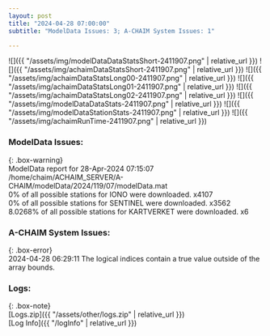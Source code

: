 ```yaml
---
layout: post
title: "2024-04-28 07:00:00"
subtitle: "ModelData Issues: 3; A-CHAIM System Issues: 1"

---
```


![]({{ "/assets/img/modelDataDataStatsShort-2411907.png" | relative_url }})
![]({{ "/assets/img/achaimDataStatsShort-2411907.png" | relative_url }})
![]({{ "/assets/img/achaimDataStatsLong00-2411907.png" | relative_url }})
![]({{ "/assets/img/achaimDataStatsLong01-2411907.png" | relative_url }})
![]({{ "/assets/img/achaimDataStatsLong02-2411907.png" | relative_url }})
![]({{ "/assets/img/modelDataDataStats-2411907.png" | relative_url }})
![]({{ "/assets/img/modelDataStationStats-2411907.png" | relative_url }})
![]({{ "/assets/img/achaimRunTime-2411907.png" | relative_url }})


### ModelData Issues:  
  
{: .box-warning}  
 ModelData report for 28-Apr-2024 07:15:07   
 /home/chaim/ACHAIM_SERVER/A-CHAIM/modelData/2024/119/07/modelData.mat   
 0% of all possible stations for IONO were downloaded. x4107   
 0% of all possible stations for SENTINEL were downloaded. x3562   
 8.0268% of all possible stations for KARTVERKET were downloaded. x6   
  
### A-CHAIM System Issues:  
  
{: .box-error}  
2024-04-28 06:29:11 The logical indices contain a true value outside of the array bounds.  

### Logs:  
  
{: .box-note}  
[Logs.zip]({{ "/assets/other/logs.zip" | relative_url }})  
[Log Info]({{ "/logInfo" | relative_url }})  
